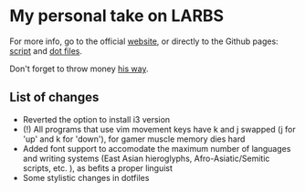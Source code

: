 # My personal take on LARBS

For more info, go to the official [website](https://larbs.xyz), or directly to the Github pages: [script](https://github.com/LukeSmithxyz/LARBS) and [dot files](https://github.com/lukesmithxyz/voidrice).

Don't forget to throw money [his way](https://lukesmith.xyz/donate).

## List of changes

- Reverted the option to install i3 version
- (!) All programs that use vim movement keys have k and j swapped (j for 'up' and k for 'down'), for gamer muscle memory dies hard
- Added font support to accomodate the maximum number of languages and writing systems (East Asian hieroglyphs, Afro-Asiatic/Semitic scripts, etc. ), as befits a proper linguist
- Some stylistic changes in dotfiles